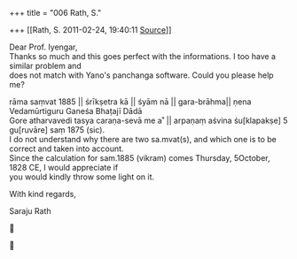 +++
title = "006 Rath, S."

+++
[[Rath, S.	2011-02-24, 19:40:11 [Source](https://groups.google.com/g/bvparishat/c/WjDIoycM6zc)]]



Dear Prof. Iyengar,  
Thanks so much and this goes perfect with the informations. I too have a similar problem and  
does not match with Yano's panchanga software. Could you please help me?  
  
rāma saṃvat 1885 \|\| śrīkṣetra kā \|\| śyām nā \|\| gara-brāhma\|\| ṇena Vedamūrtiguru Ganeśa Bhaṭajī Dādā  
Gore atharvavedi tasya caraṇa-sevā me a˚ \|\| arpaṇaṃ aśvina śu\[klapakṣe\] 5 gu\[ruvāre\] saṃ 1875 (sic).  
I do not understand why there are two sa.mvat(s), and which one is to be correct and taken into account.  
Since the calculation for sam.1885 (vikram) comes Thursday, 5October, 1828 CE, I would appreciate if  
you would kindly throw some light on it.  

  
With kind regards,  
  
Saraju Rath  
  
  
  






